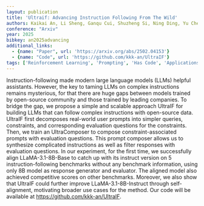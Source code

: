```yaml
---
layout: publication
title: 'Ultraif: Advancing Instruction Following From The Wild'
authors: Kaikai An, Li Sheng, Ganqu Cui, Shuzheng Si, Ning Ding, Yu Cheng, Baobao Chang
conference: "Arxiv"
year: 2025
bibkey: an2025advancing
additional_links:
  - {name: "Paper", url: 'https://arxiv.org/abs/2502.04153'}
  - {name: "Code", url: 'https://github.com/kkk-an/UltraIF'}
tags: ['Reinforcement Learning', 'Prompting', 'Has Code', 'Applications']
---
```

Instruction-following made modern large language models (LLMs) helpful
assistants. However, the key to taming LLMs on complex instructions remains
mysterious, for that there are huge gaps between models trained by open-source
community and those trained by leading companies. To bridge the gap, we propose
a simple and scalable approach UltraIF for building LLMs that can follow
complex instructions with open-source data. UltraIF first decomposes real-world
user prompts into simpler queries, constraints, and corresponding evaluation
questions for the constraints. Then, we train an UltraComposer to compose
constraint-associated prompts with evaluation questions. This prompt composer
allows us to synthesize complicated instructions as well as filter responses
with evaluation questions. In our experiment, for the first time, we
successfully align LLaMA-3.1-8B-Base to catch up with its instruct version on 5
instruction-following benchmarks without any benchmark information, using only
8B model as response generator and evaluator. The aligned model also achieved
competitive scores on other benchmarks. Moreover, we also show that UltraIF
could further improve LLaMA-3.1-8B-Instruct through self-alignment, motivating
broader use cases for the method. Our code will be available at
https://github.com/kkk-an/UltraIF.

